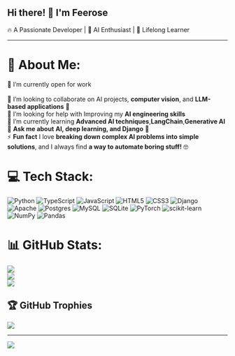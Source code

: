 ## Hi there! 👋 I'm Feerose  

🔥 A Passionate Developer | 📝 AI Enthusiast | 🌟 Lifelong Learner

---
# 💫 About Me:
🔭 I’m currently open for work <br>  
👯 I’m looking to collaborate on AI projects, **computer vision**, and **LLM-based applications** 🤖<br>
🤝 I’m looking for help with Improving my **AI engineering skills**<br>
🌱 I’m currently learning **Advanced AI techniques**,**LangChain**,**Generative AI**<br>
💬 **Ask me about** **AI, deep learning, and Django** 🚀<br>
⚡ **Fun fact** I love **breaking down complex AI problems into simple solutions**, and I always find **a way to automate boring stuff!** 🤓<br>  



# 💻 Tech Stack:
![Python](https://img.shields.io/badge/python-3670A0?style=for-the-badge&logo=python&logoColor=ffdd54) ![TypeScript](https://img.shields.io/badge/typescript-%23007ACC.svg?style=for-the-badge&logo=typescript&logoColor=white) ![JavaScript](https://img.shields.io/badge/javascript-%23323330.svg?style=for-the-badge&logo=javascript&logoColor=%23F7DF1E) ![HTML5](https://img.shields.io/badge/html5-%23E34F26.svg?style=for-the-badge&logo=html5&logoColor=white) ![CSS3](https://img.shields.io/badge/css3-%231572B6.svg?style=for-the-badge&logo=css3&logoColor=white) ![Django](https://img.shields.io/badge/django-%23092E20.svg?style=for-the-badge&logo=django&logoColor=white) ![Apache](https://img.shields.io/badge/apache-%23D42029.svg?style=for-the-badge&logo=apache&logoColor=white) ![Postgres](https://img.shields.io/badge/postgres-%23316192.svg?style=for-the-badge&logo=postgresql&logoColor=white) ![MySQL](https://img.shields.io/badge/mysql-4479A1.svg?style=for-the-badge&logo=mysql&logoColor=white) ![SQLite](https://img.shields.io/badge/sqlite-%2307405e.svg?style=for-the-badge&logo=sqlite&logoColor=white) ![PyTorch](https://img.shields.io/badge/PyTorch-%23EE4C2C.svg?style=for-the-badge&logo=PyTorch&logoColor=white) ![scikit-learn](https://img.shields.io/badge/scikit--learn-%23F7931E.svg?style=for-the-badge&logo=scikit-learn&logoColor=white) ![NumPy](https://img.shields.io/badge/numpy-%23013243.svg?style=for-the-badge&logo=numpy&logoColor=white) ![Pandas](https://img.shields.io/badge/pandas-%23150458.svg?style=for-the-badge&logo=pandas&logoColor=white)
# 📊 GitHub Stats:
![](https://github-readme-stats.vercel.app/api?username=feerose111&theme=dark&hide_border=false&include_all_commits=true&count_private=false)<br/>
![](https://nirzak-streak-stats.vercel.app/?user=feerose111&theme=dark&hide_border=false)<br/>
![](https://github-readme-stats.vercel.app/api/top-langs/?username=feerose111&theme=dark&hide_border=false&include_all_commits=true&count_private=false&layout=compact)

## 🏆 GitHub Trophies
![](https://github-profile-trophy.vercel.app/?username=feerose111&theme=radical&no-frame=false&no-bg=true&margin-w=4)

---
[![](https://visitcount.itsvg.in/api?id=feerose111&icon=0&color=0)](https://visitcount.itsvg.in)

<!-- Proudly created with GPRM ( https://gprm.itsvg.in ) -->
